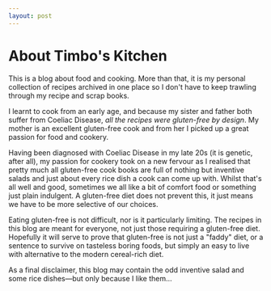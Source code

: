 ```yaml
---
layout: post
---
```

About Timbo's Kitchen
=====================

This is a blog about food and cooking. More than that, it is my personal
collection of recipes archived in one place so I don't have to keep trawling
through my recipe and scrap books.

I learnt to cook from an early age, and because my sister and father both
suffer from Coeliac Disease, _all the recipes were gluten-free by design_. My
mother is an excellent gluten-free cook and from her I picked up a great
passion for food and cookery.

Having been diagnosed with Coeliac Disease in my late 20s (it is genetic,
after all), my passion for cookery took on a new fervour as I realised that
pretty much all gluten-free cook books are full of nothing but inventive salads
and just about every rice dish a cook can come up with. Whilst that's all well
and good, sometimes we all like a bit of comfort food or something just plain
indulgent. A gluten-free diet does not prevent this, it just means we have to
be more selective of our choices.

Eating gluten-free is not difficult, nor is it particularly limiting. The
recipes in this blog are meant for everyone, not just those requiring a
gluten-free diet. Hopefully it will serve to prove that gluten-free is not just
a "faddy" diet, or a sentence to survive on tasteless boring foods, but simply
an easy to live with alternative to the modern cereal-rich diet.

As a final disclaimer, this blog may contain the odd inventive salad and some
rice dishes—but only because I like them…